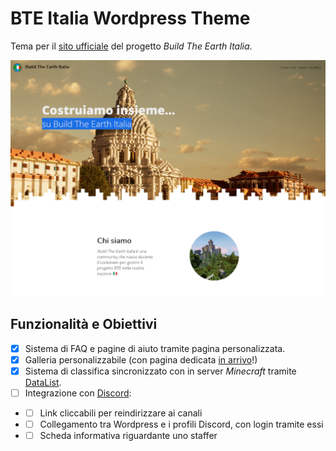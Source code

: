 # BTE Italia Wordpress Theme
Tema per il [sito ufficiale](https://bteitalia.tk) del progetto _Build The Earth Italia_.

![Preview brutta](https://github.com/BuildTheEarth-Italia/Wordpress-Theme/blob/master/screenshot.png)

## Funzionalità e Obiettivi
- [X] Sistema di FAQ e pagine di aiuto tramite pagina personalizzata.
- [X] Galleria personalizzabile (con pagina dedicata [in arrivo](https://github.com/BuildTheEarth-Italia/Wordpress-Theme/tree/feature-full-gallery)!)
- [X] Sistema di classifica sincronizzato con in server _Minecraft_ tramite [DataList](https://github.com/BuildTheEarth-Italia/DataList).
- [ ] Integrazione con [Discord](https://discord.com/invite/dMahHCH):
- - [ ] Link cliccabili per reindirizzare ai canali
- - [ ] Collegamento tra Wordpress e i profili Discord, con login tramite essi
- - [ ] Scheda informativa riguardante uno staffer

